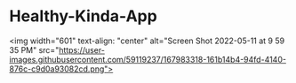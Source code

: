 # Healthy-Kinda-App
<img width="601" text-align: "center" alt="Screen Shot 2022-05-11 at 9 59 35 PM" src="https://user-images.githubusercontent.com/59119237/167983318-161b14b4-94fd-4140-876c-c9d0a93082cd.png">
